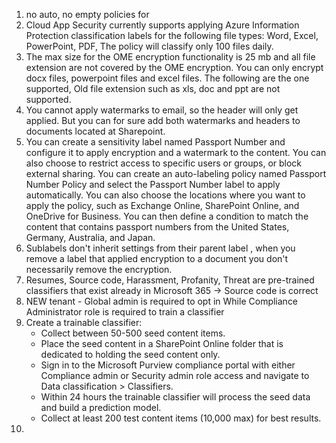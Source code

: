 1. no auto, no empty policies for  
2. Cloud App Security currently supports applying Azure Information Protection classification labels for the following file types: Word, Excel, PowerPoint, PDF, The policy will classify only 100 files daily.
3. The max size for the OME encryption functionality is 25 mb and all file extension are not covered by the OME encryption. You can only encrypt docx files, powerpoint files and excel files. The following are the one supported,
Old file extension such as xls, doc and ppt are not supported.
5. You cannot apply watermarks to email, so the header will only get applied.
But you can for sure add both watermarks and headers to documents located at Sharepoint.
6. You can create a sensitivity label named Passport Number and configure it to apply encryption and a watermark to the content. You can also choose to restrict access to specific users or groups, or block external sharing.
You can create an auto-labeling policy named Passport Number Policy and select the Passport Number label to apply automatically. You can also choose the locations where you want to apply the policy, such as Exchange Online, SharePoint Online, and OneDrive for Business. You can then define a condition to match the content that contains passport numbers from the United States, Germany, Australia, and Japan.
7. Sublabels don't inherit settings from their parent label
, when you remove a label that applied encryption to a document you don't necessarily remove the encryption.
8. Resumes, Source code, Harassment, Profanity, Threat are pre-trained classifiers that exist already in Microsoft 365 -> Source code is correct
9. NEW tenant - Global admin is required to opt in
    While Compliance Administrator role is required to train a classifier
11. Create a trainable classifier: 
    - Collect between 50-500 seed content items.
    - Place the seed content in a SharePoint Online folder that is dedicated to holding the seed content only.
    - Sign in to the Microsoft Purview compliance portal with either Compliance admin or Security admin role access and navigate to Data classification > Classifiers.
    - Within 24 hours the trainable classifier will process the seed data and build a prediction model. 
    - Collect at least 200 test content items (10,000 max) for best results.
12. 